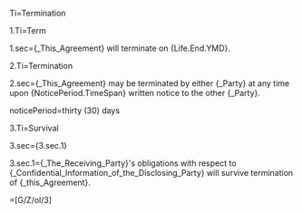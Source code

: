 Ti=Termination

1.Ti=Term

1.sec={_This_Agreement} will terminate on {Life.End.YMD}.

2.Ti=Termination

2.sec={_This_Agreement} may be terminated by either {_Party} at any time upon {NoticePeriod.TimeSpan} written notice to the other {_Party}.

noticePeriod=thirty (30) days

3.Ti=Survival

3.sec={3.sec.1}

3.sec.1={_The_Receiving_Party}'s obligations with respect to {_Confidential_Information_of_the_Disclosing_Party} will survive termination of {_this_Agreement}.

=[G/Z/ol/3]
